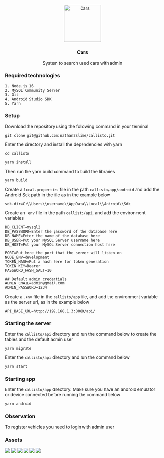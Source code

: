<div align="center">
  <a href="#">
    <img src="https://github.com/nathan2slime/cars/blob/master/client/assets/cars_wall.svg" alt="Cars" width="120" height="120">
  </a>

  <h3 align="center">Cars</h3>

  <p align="center">
    System to search used cars with admin
  </p>
</div>

### Required technologies

```
1. Node.js 16
2. MySQL Community Server
3. Git
4. Android Studio SDK
5. Yarn
```

### Setup

Download the repository using the following command in your terminal

```
git clone git@github.com:nathan2slime/callisto.git
```

Enter the directory and install the dependencies with yarn

```
cd callisto
```

```
yarn install
```

Then run the yarn build command to build the libraries

```
yarn build
```

Create a `local.properties` file in the path `callisto/app/android` and add the Android Sdk path in the file as in the example below

```
sdk.dir=C:\\Users\\username\\AppData\\Local\\Android\\Sdk
```

Create an `.env` file in the path `callisto/api`, and add the environment variables

```
DB_CLIENT=mysql2
DB_PASSWORD=Enter the password of the database here
DB_NAME=Enter the name of the database here
DB_USER=Put your MySQL Server username here
DB_HOST=Put your MySQL Server connection host here

PORT=Put here the port that the server will listen on
NODE_ENV=development
TOKEN_HASH=Put a hash here for token generation
TOKEN_KEY=Bearer
PASSWORD_HASH_SALT=10

## Default admin credentials
ADMIN_EMAIL=admin@gmail.com
ADMIN_PASSWORD=1234
```

Create a `.env` file in the `callisto/app` file, and add the environment variable as the server url, as in the example below

```
API_BASE_URL=http://192.168.1.3:8080/api/
```

### Starting the server

Enter the `callisto/api` directory and run the command below to create the tables and the default admin user

```
yarn migrate
```

Enter the `callisto/api` directory and run the command below

```
yarn start
```

### Starting app

Enter the `callisto/app` directory. Make sure you have an android emulator or device connected before running the command below

```
yarn android
```

### Observation

To register vehicles you need to login with admin user

### Assets
![](https://github.com/nathan2slime/callisto/blob/master/.github/assets/12391032.png)
![](https://github.com/nathan2slime/callisto/blob/master/.github/assets/1392103.png)
![](https://github.com/nathan2slime/callisto/blob/master/.github/assets/2391032.png)
![](https://github.com/nathan2slime/callisto/blob/master/.github/assets/3129310.png)
![](https://github.com/nathan2slime/callisto/blob/master/.github/assets/930123.png)
![](https://github.com/nathan2slime/callisto/blob/master/.github/assets/93012391.png)
